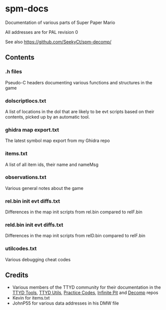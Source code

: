 # spm-docs
Documentation of various parts of Super Paper Mario

All addresses are for PAL revision 0

See also https://github.com/SeekyCt/spm-decomp/

## Contents

### .h files
Pseudo-C headers documenting various functions and structures in the game

### dolscriptlocs.txt
A list of locations in the dol that are likely to be evt scripts based on their contents, picked up by an automatic tool.

### ghidra map export.txt
The latest symbol map export from my Ghidra repo

### items.txt
A list of all item ids, their name and nameMsg

### observations.txt
Various general notes about the game

### rel.bin init evt diffs.txt
Differences in the map init scripts from rel.bin compared to relF.bin

### reld.bin init evt diffs.txt
Differences in the map init scripts from relD.bin compared to relF.bin

### utilcodes.txt
Various debugging cheat codes

## Credits
- Various members of the TTYD community for their documentation in the [TTYD Tools](https://github.com/PistonMiner/ttyd-tools), [TTYD Utils](https://github.com/jdaster64/ttyd-utils/), [Practice Codes](https://github.com/Zephiles/TTYD-Practice-Codes/), [Infinite Pit](https://github.com/jdaster64/ttyd-infinite-pit/) and [Decomp](https://github.com/NWPlayer123/PaperMario2) repos
- Kevin for items.txt
- JohnP55 for various data addresses in his DMW file
